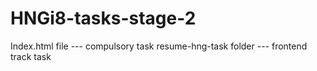 # HNGi8-tasks-stage-2
Index.html file --- compulsory task
resume-hng-task folder --- frontend track task
